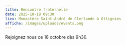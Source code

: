 ```yaml
---
title: Rencontre fraternelle
date: 2025-10-18 09:30
lieu: Monastère Saint-André de Clerlande à Ottignies
affiche: /images/uploads/events.png
---
```

R﻿ejoignez nous ce 18 octobre dès 9h30.
